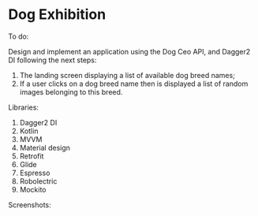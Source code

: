 # Dog Exhibition

To do:

Design and implement an application using the Dog Ceo API, and Dagger2 DI following the next steps:

1. The landing screen displaying a list of available dog breed names;
2. If a user clicks on a dog breed name then is displayed a list of random images belonging to this breed.

Libraries:

1. Dagger2 DI
2. Kotlin
3. MVVM
4. Material design
5. Retrofit
6. Glide
7. Espresso
8. Robolectric
9. Mockito

Screenshots:
